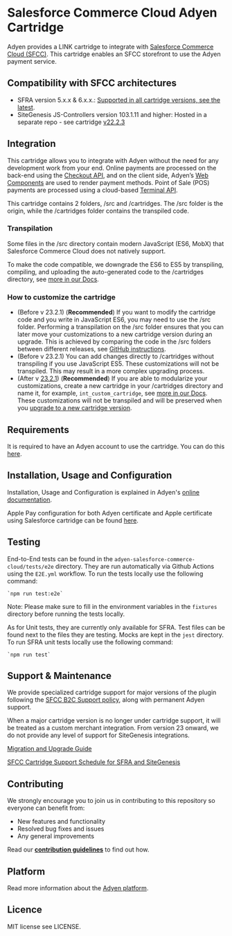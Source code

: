 # Salesforce Commerce Cloud Adyen Cartridge

Adyen provides a LINK cartridge to integrate with [Salesforce Commerce Cloud (SFCC)](https://docs.adyen.com/plugins/salesforce-commerce-cloud). This cartridge enables an SFCC storefront to use the Adyen payment service.  

## Compatibility with SFCC architectures
- SFRA version 5.x.x & 6.x.x.: [Supported in all cartridge versions, see the latest](https://github.com/Adyen/adyen-salesforce-commerce-cloud/releases).    
- SiteGenesis JS-Controllers version 103.1.11 and higher: Hosted in a separate repo - see cartridge [v22.2.3](https://github.com/Adyen/adyen-salesforce-commerce-cloud-site-genesis/releases/tag/22.2.3)

## Integration
This cartridge allows you to integrate with Adyen without the need for any development work from your end. Online payments are processed on the back-end using the [Checkout API](https://docs.adyen.com/api-explorer/Checkout/latest/overview), and on the client side, Adyen’s [Web Components](https://docs.adyen.com/online-payments/components-web) are used to render payment methods. 
Point of Sale (POS) payments are processed using a cloud-based [Terminal API](https://docs.adyen.com/point-of-sale/terminal-api-fundamentals).

This cartridge contains 2 folders, /src and /cartridges. The /src folder is the origin, while the /cartridges folder contains the transpiled code.

### Transpilation 
Some files in the /src directory contain modern JavaScript (ES6, MobX) that Salesforce Commerce Cloud does not natively support. 

To make the code compatible, we downgrade the ES6 to ES5 by transpiling, compiling, and uploading the auto-generated code to the /cartridges directory, see [more in our Docs](https://docs.adyen.com/plugins/salesforce-commerce-cloud/install-the-cartridge-and-import-the-metadata/#step-3-build-the-code).

### How to customize the cartridge
* (Before v 23.2.1) (**Recommended**) If you want to modify the cartridge code and you write in JavaScript ES6, you may need to use the /src folder. Performing a transpilation on the /src folder ensures that you can later move your customizations to a new cartridge version during an upgrade. This is achieved by comparing the code in the /src folders between different releases, see [GitHub instructions](https://docs.github.com/en/repositories/releasing-projects-on-github/comparing-releases).
* (Before v 23.2.1) You can add changes directly to /cartridges without transpiling if you use JavaScript ES5. These customizations will not be transpiled. This may result in a more complex upgrading process.
* (After v [23.2.1](https://github.com/Adyen/adyen-salesforce-commerce-cloud/releases/tag/23.2.1)) (**Recommended**) If you are able to modularize your customizations, create a new cartridge in your /cartridges directory and name it, for example, `int_custom_cartridge`, see [more in our Docs](https://docs.adyen.com/plugins/salesforce-commerce-cloud/customization-guide/#add-custom-code). These customizations will not be transpiled and will be preserved when you [upgrade to a new cartridge version](https://docs.adyen.com/plugins/salesforce-commerce-cloud/upgrade/#customized-integration).

## Requirements

It is required to have an Adyen account to use the cartridge. You can do this [here](https://www.adyen.com/signup).

## Installation, Usage and Configuration

Installation, Usage and Configuration is explained in Adyen's [online documentation](https://docs.adyen.com/plugins/salesforce-commerce-cloud/).

Apple Pay configuration for both Adyen certificate and Apple certificate using Salesforce cartridge can be found [here](https://docs.adyen.com/plugins/salesforce-commerce-cloud/set-up-payment-methods/#set-up-apple-pay-on-the-web).

## Testing
End-to-End tests can be found in the `adyen-salesforce-commerce-cloud/tests/e2e` directory. 
They are run automatically via Github Actions using the `E2E.yml` workflow.
To run the tests locally use the following command:
```
`npm run test:e2e`
```
Note: Please make sure to fill in the environment variables in the `fixtures` directory before running the tests locally.

As for Unit tests, they are currently only available for SFRA. Test files can be found next to the files they are testing. Mocks are kept in the `jest` directory.
To run SFRA unit tests locally use the following command:
```
`npm run test`
```
## Support & Maintenance

We provide specialized cartridge support for major versions of the plugin following the [SFCC B2C Support policy](https://docs.adyen.com/plugins/salesforce-commerce-cloud#support-levels), along with permanent Adyen support. 

When a major cartridge version is no longer under cartridge support, it will be treated as a custom merchant integration. From version 23 onward, we do not provide any level of support for SiteGenesis integrations.

[Migration and Upgrade Guide](https://docs.adyen.com/plugins/salesforce-commerce-cloud/upgrade)

[SFCC Cartridge Support Schedule for SFRA and SiteGenesis](https://docs.adyen.com/plugins/salesforce-commerce-cloud/#support-levels)



## Contributing
We strongly encourage you to join us in contributing to this repository so everyone can benefit from:
* New features and functionality
* Resolved bug fixes and issues
* Any general improvements

Read our [**contribution guidelines**](CONTRIBUTING.md) to find out how.

## Platform

Read more information about the [Adyen platform](https://www.adyen.com/platform).

## Licence

MIT license see LICENSE.
